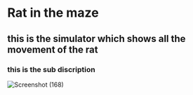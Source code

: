 # Rat in the maze
## this is the simulator which shows all the movement of the rat 
### this is the sub discription

![Screenshot (168)](https://user-images.githubusercontent.com/84891074/209725107-f96ed265-8dcc-4bee-98d6-9de4695e01ca.png)
